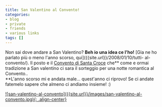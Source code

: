 ```yaml
---
title: San Valentino al Convento!
categories:
- blog
- private
- friends
- various links
tags: []
---
```

Non sai dove andare a San Valentino? **Beh io una idea ce l'ho!** [Gia ne ho
parlato più o meno l'anno scorso, qui]({{site.url}}/2008/01/10/tutti-
al-convento/). Il posto e il [Convento di Santa
Croce](http://www.conventodisantacroce.com) che** come e ormai tradizione a
San valentino ci sara il sorteggio per una notte romantica al Convento..  
**L'anno scorso mi e andata male... quest'anno ci riprovo! Se ci andate fatemelo sapere che almeno ci andiamo insieme! :)

[![san-valentino-al-convento]({{site.url}}/images/san-valentino-al-
convento.jpg){: .align-center}]({{site.url}}/images/san-valentino-al-convento.jpg)


